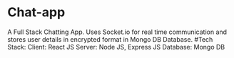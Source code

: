# Chat-app
A Full Stack Chatting App. Uses Socket.io for real time communication and stores user details in encrypted format in Mongo DB Database.
#Tech Stack:
Client: React JS
Server: Node JS, Express JS
Database: Mongo DB
